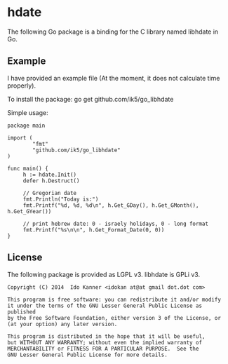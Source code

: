 hdate
=====
The following Go package is a binding for the C library named libhdate in Go.

Example
-------
I have provided an example file (At the moment, it does not calculate time
properly).

To install the package:
   go get github.com/ik5/go_libhdate

Simple usage:

    package main

    import (
            "fmt"
            "github.com/ik5/go_libhdate"
    )

    func main() {
         h := hdate.Init()
         defer h.Destruct()

         // Gregorian date
         fmt.Println("Today is:")
         fmt.Printf("%d, %d, %d\n", h.Get_GDay(), h.Get_GMonth(), h.Get_GYear())

         // print hebrew date: 0 - israely holidays, 0 - long format
         fmt.Printf("%s\n\n", h.Get_Format_Date(0, 0))
    }


License
-------
The following package is provided as LGPL v3. libhdate is GPLi v3.

    Copyright (C) 2014  Ido Kanner <idokan at@at gmail dot.dot com>

    This program is free software: you can redistribute it and/or modify
    it under the terms of the GNU Lesser General Public License as published
    by the Free Software Foundation, either version 3 of the License, or
    (at your option) any later version.

    This program is distributed in the hope that it will be useful,
    but WITHOUT ANY WARRANTY; without even the implied warranty of
    MERCHANTABILITY or FITNESS FOR A PARTICULAR PURPOSE.  See the
    GNU Lesser General Public License for more details.


